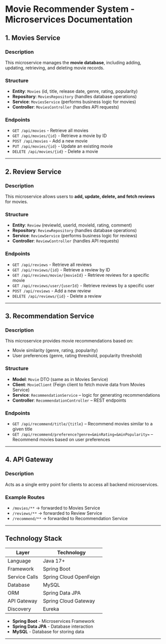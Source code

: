 # Movie Recommender System - Microservices Documentation

## 1. Movies Service

### Description

This microservice manages the **movie database**, including adding, updating, retrieving, and deleting movie records.

### Structure

- **Entity**: `Movies` (id, title, release date, genre, rating, popularity)
- **Repository**: `MoviesRepository` (handles database operations)
- **Service**: `MoviesService` (performs business logic for movies)
- **Controller**: `MoviesController` (handles API requests)

### Endpoints

- `GET /api/movies` - Retrieve all movies
- `GET /api/movies/{id}` - Retrieve a movie by ID
- `POST /api/movies` - Add a new movie
- `PUT /api/movies/{id}` - Update an existing movie
- `DELETE /api/movies/{id}` - Delete a movie

---

## 2. Review Service

### Description

This microservice allows users to **add, update, delete, and fetch reviews** for movies.

### Structure

- **Entity**: `Review` (reviewId, userId, movieId, rating, comment)
- **Repository**: `ReviewRepository` (handles database operations)
- **Service**: `ReviewService` (performs business logic for reviews)
- **Controller**: `ReviewController` (handles API requests)

### Endpoints

- `GET /api/reviews` - Retrieve all reviews
- `GET /api/reviews/{id}` - Retrieve a review by ID
- `GET /api/reviews/movie/{movieId}` - Retrieve reviews for a specific movie
- `GET /api/reviews/user/{userId}` - Retrieve reviews by a specific user
- `POST /api/reviews` - Add a new review
- `DELETE /api/reviews/{id}` - Delete a review

---
## 3. Recommendation Service

### Description

This microservice provides movie recommendations based on:
- Movie similarity (genre, rating, popularity)
- User preferences (genre, rating threshold, popularity threshold)

### Structure

- **Model**: `Movie` DTO (same as in Movies Service)
- **Client**: `MovieClient` (Feign client to fetch movie data from Movies Service)
- **Service**: `RecommendationService` – logic for generating recommendations
- **Controller**: `RecommendationController` – REST endpoints

### Endpoints

- `GET /api/recommend/title/{title}` – Recommend movies similar to a given title  
- `GET /api/recommend/preference?genre=&minRating=&minPopularity=` – Recommend movies based on user preferences  

---

## 4. API Gateway

### Description

Acts as a single entry point for clients to access all backend microservices. 

### Example Routes

- `/movies/**` → forwarded to Movies Service  
- `/reviews/**` → forwarded to Review Service  
- `/recommend/**` → forwarded to Recommendation Service  

---

## Technology Stack

| Layer         | Technology            |
|---------------|------------------------|
| Language      | Java 17+               |
| Framework     | Spring Boot            |
| Service Calls | Spring Cloud OpenFeign |
| Database      | MySQL                  |
| ORM           | Spring Data JPA        |
| API Gateway   | Spring Cloud Gateway   |
| Discovery     | Eureka                 |

- **Spring Boot** - Microservices Framework
- **Spring Data JPA** - Database interaction
- **MySQL** - Database for storing data

---
